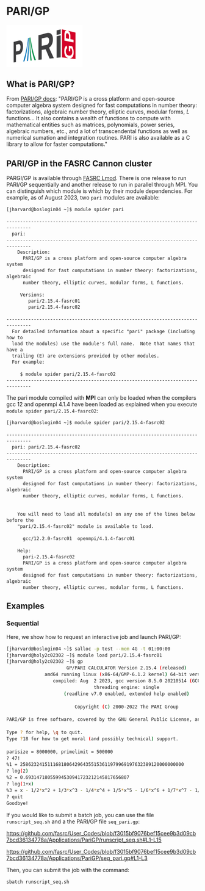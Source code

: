# PARI/GP

<img src="Images/parigp.png" alt="pari-logo" width="200"/>

## What is PARI/GP?

From [PARI/GP docs](https://pari.math.u-bordeaux.fr/): "PARI/GP is a cross
platform and open-source computer algebra system designed for fast computations
in number theory: factorizations, algebraic number theory, elliptic curves,
modular forms, *L* functions... It also contains a wealth of functions to
compute with mathematical entities such as matrices, polynomials, power series,
algebraic numbers, etc., and a lot of transcendental functions as well as
numerical sumation and integration routines.  PARI is also available as a C
library to allow for faster computations."

## PARI/GP in the FASRC Cannon cluster

PARGI/GP is available through [FASRC
Lmod](https://docs.rc.fas.harvard.edu/kb/modules-intro/). There is one release
to run PARI/GP sequentially and another release to run in parallel through MPI.
You can distinguish which module is which by their module dependencies. For
example, as of August 2023, two `pari` modules are available:


```
[jharvard@boslogin04 ~]$ module spider pari

-------------------------------------------------------------------------------
  pari:
-------------------------------------------------------------------------------
    Description:
      PARI/GP is a cross platform and open-source computer algebra system
      designed for fast computations in number theory: factorizations, algebraic
      number theory, elliptic curves, modular forms, L functions.

     Versions:
        pari/2.15.4-fasrc01
        pari/2.15.4-fasrc02

-------------------------------------------------------------------------------
  For detailed information about a specific "pari" package (including how to
  load the modules) use the module's full name.  Note that names that have a
  trailing (E) are extensions provided by other modules.
  For example:

     $ module spider pari/2.15.4-fasrc02
-------------------------------------------------------------------------------
```

The pari module compiled with **MPI** can only be loaded when the compilers gcc
12 and openmpi 4.1.4 have been loaded as explained when you execute `module
spider pari/2.15.4-fasrc02`:

```
[jharvard@boslogin04 ~]$ module spider pari/2.15.4-fasrc02

-------------------------------------------------------------------------------
  pari: pari/2.15.4-fasrc02
-------------------------------------------------------------------------------
    Description:
      PARI/GP is a cross platform and open-source computer algebra system
      designed for fast computations in number theory: factorizations, algebraic
      number theory, elliptic curves, modular forms, L functions.


    You will need to load all module(s) on any one of the lines below before the
    "pari/2.15.4-fasrc02" module is available to load.

      gcc/12.2.0-fasrc01  openmpi/4.1.4-fasrc01

    Help:
      pari-2.15.4-fasrc02
      PARI/GP is a cross platform and open-source computer algebra system
      designed for fast computations in number theory: factorizations, algebraic
      number theory, elliptic curves, modular forms, L functions.
```

## Examples

### Sequential

Here, we show how to request an interactive job and launch PARI/GP:

```bash
[jharvard@boslogin04 ~]$ salloc -p test --mem 4G -t 01:00:00
[jharvard@holy2c02302 ~]$ module load pari/2.15.4-fasrc01
[jharvard@holy2c02302 ~]$ gp
                      GP/PARI CALCULATOR Version 2.15.4 (released)
              amd64 running linux (x86-64/GMP-6.1.2 kernel) 64-bit version
                 compiled: Aug  2 2023, gcc version 8.5.0 20210514 (GCC)
                                threading engine: single
                     (readline v7.0 enabled, extended help enabled)

                         Copyright (C) 2000-2022 The PARI Group

PARI/GP is free software, covered by the GNU General Public License, and comes WITHOUT ANY WARRANTY WHATSOEVER.

Type ? for help, \q to quit.
Type ?18 for how to get moral (and possibly technical) support.

parisize = 8000000, primelimit = 500000
? 47!
%1 = 258623241511168180642964355153611979969197632389120000000000
? log(2)
%2 = 0.69314718055994530941723212145817656807
? log(1+x)
%3 = x - 1/2*x^2 + 1/3*x^3 - 1/4*x^4 + 1/5*x^5 - 1/6*x^6 + 1/7*x^7 - 1/8*x^8 + 1/9*x^9 - 1/10*x^10 + 1/11*x^11 - 1/12*x^12 + 1/13*x^13 - 1/14*x^14 + 1/15*x^15 + O(x^16)
? quit
Goodbye!
```

If you would like to submit a batch job, you can use the file
`runscript_seq.sh` and a the PARI/GP file `seq_pari.gp`:

https://github.com/fasrc/User_Codes/blob/f3015bf9076bef15cee9b3d09cb7bcd36134778a/Applications/PariGP/runscript_seq.sh#L1-L15

https://github.com/fasrc/User_Codes/blob/f3015bf9076bef15cee9b3d09cb7bcd36134778a/Applications/PariGP/seq_pari.gp#L1-L3

Then, you can submit the job with the command:

```bash
sbatch runscript_seq.sh
```





